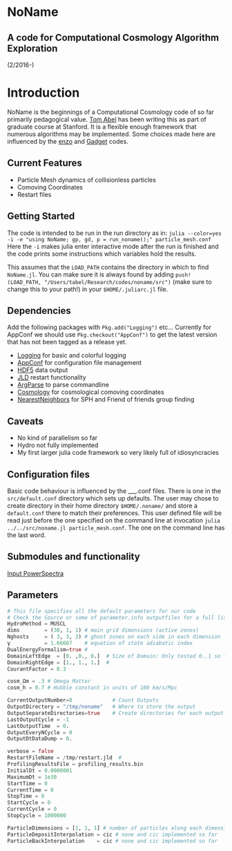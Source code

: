# NoName
## A code for Computational Cosmology Algorithm Exploration
(2/2016-)



# Introduction
NoName is the beginnings of a Computational Cosmology code of so far 
primarily pedagogical value. 
[Tom Abel](http://tomabel.org/) has been writing this as part of graduate
course at Stanford. It is a flexible enough framework that numerous algorithms 
may be implemented. Some choices made here are influenced by the
[enzo](http://enzo-project.org) and [Gadget](http://wwwmpa.mpa-garching.mpg.de/gadget/) 
codes.


## Current Features
- Particle Mesh dynamics of collisionless particles
- Comoving Coordinates
- Restart files


## Getting Started

The code is intended to be run in the run directory as in:
`julia --color=yes -i -e "using NoName; gp, gd, p = run_noname();" particle_mesh.conf`
Here the `-i` makes julia enter interactive mode after the run is finished and
the code prints some instructions which variables hold the results. 

This assumes that the `LOAD_PATH` contains the directory in which to find
`NoName.jl`. 
You can make sure it is always found by adding 
`push!(LOAD_PATH, "/Users/tabel/Research/codes/noname/src")`
(make sure to change this to your path!) in your
`$HOME/.juliarc.jl` 
file. 

## Dependencies
 Add the following packages with `Pkg.add("Logging")` etc...
 Currently for AppConf we should use `Pkg.checkout("AppConf")` to get the latest version that has not been tagged as a release yet.
 
- [Logging](https://github.com/kmsquire/Logging.jl)      for basic and colorful logging
- [AppConf](https://github.com/tmlbl/AppConf.jl)      for configuration file management
- [HDF5](https://github.com/JuliaLang/HDF5.jl)         data output
- [JLD](https://github.com/JuliaLang/JLD.jl)          restart functionality
- [ArgParse](https://github.com/carlobaldassi/ArgParse.jl)     to parse commandline
- [Cosmology](https://github.com/JuliaAstro/Cosmology.jl)    for cosmological comoving coordinates
- [NearestNeighbors](https://github.com/KristofferC/NearestNeighbors.jl)  for SPH and Friend of friends group finding


## Caveats
+ No kind of parallelism so far
+ Hydro not fully implemented
+ My first larger julia code framework so very likely full of idiosyncracies 

## Configuration files

Basic code behaviour is influenced by the ___.conf files.
There is one in the `src/default.conf` directory which sets up defaults. 
The user may chose to create directory in their home directory `$HOME/.noname/` 
and store a `default.conf` there to match their preferences. This
user defined file will be read just before the one specified on the command line at
invocation `julia ../../src/noname.jl particle_mesh.conf`. 
The one on the command line has the last word. 

## Submodules and functionality
 [Input PowerSpectra](./doc/InputPowerSpectra.md)

## Parameters

```julia
# This file specifies all the default parameters for our code
# Check the Source or some of parameter.info outputfiles for a full list
HydroMethod = MUSCL
dims        = (30, 1, 1) # main grid dimensions (active zones)
Nghosts     = ( 3, 3, 3) # ghost zones on each side in each dimension
γ           = 1.66667    # equation of state adiabatic index
DualEnergyFormalism=true # 
DomainLeftEdge  = [0. ,0., 0.]  # Size of Domain: Only tested 0..1 so far
DomainRightEdge = [1., 1., 1.]  # 
CourantFactor = 0.3

cosm_Ωm = .3 # Omega Matter
cosm_h = 0.7 # Hubble constant in units of 100 km/s/Mpc

CurrentOutputNumber=0             # Count Outputs 
OutputDirectory = "/tmp/noname"   # Where to store the output
OutputSeparateDirectories=true    # Create directories for each output
LastOutputCycle = -1
LastOutputTime  = 0.
OutputEveryNCycle = 0
OutputDtDataDump = 0.

verbose = false
RestartFileName = /tmp/restart.jld  #
ProfilingResultsFile = profiling_results.bin 
InitialDt = 0.0000001
MaximumDt = 1e30
StartTime = 0
CurrentTime = 0
StopTime = 0
StartCycle = 0
CurrentCycle = 0
StopCycle = 1000000

ParticleDimensions = [1, 1, 1] # number of particles along each dimension
ParticleDepositInterpolation = cic # none and cic implemented so far
ParticleBackInterpolation    = cic # none and cic implemented so far
```
